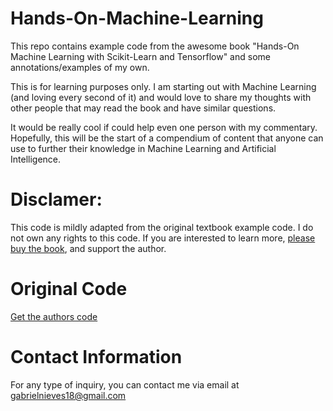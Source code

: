 # Hands-On-Machine-Learning
This repo contains example code from the awesome book "Hands-On Machine Learning with Scikit-Learn and Tensorflow" and some annotations/examples of my own.

This is for learning purposes only. I am starting out with Machine Learning (and loving every second of it) and would love to share my thoughts with other people that may read the book and have similar questions. 

It would be really cool if could help even one person with my commentary. Hopefully, this will be the start of a compendium of content that anyone can use to further their knowledge in Machine Learning and Artificial Intelligence.

# Disclamer:
This code is mildly adapted from the original textbook example code. I do not own any rights to this code. If you are interested to learn more, <a href="http://shop.oreilly.com/product/0636920052289.do" target="_blank">please buy the book</a>, and support the author. 

# Original Code
<a href="https://github.com/ageron/handson-ml" target="_blank">Get the authors code</a>

# Contact Information
For any type of inquiry, you can contact me via email at gabrielnieves18@gmail.com

